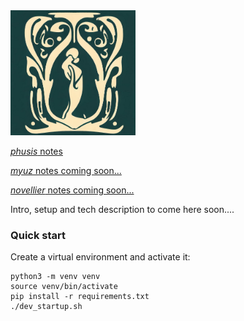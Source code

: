 <img src="./myuz//logos/phusis.png" width="200"> 

[*phusis* notes](https://github.com/gitwithsean/docs/blob/main/phusis/README.md)

[*myuz* notes coming soon...](https://github.com/gitwithsean/docs/)

[*novellier* notes coming soon...](https://github.com/gitwithsean/docs/)

Intro, setup and tech description to come here soon....

### Quick start

Create a virtual environment and activate it:

```
python3 -m venv venv
source venv/bin/activate
pip install -r requirements.txt
./dev_startup.sh
```
